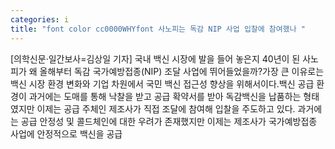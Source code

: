 ```yaml
---
categories: i
title: "font color cc0000WHYfont 사노피는 독감 NIP 사업 입찰에 참여했나 "
---
```

[의학신문·일간보사=김상일 기자] 국내 백신 시장에 발을 들어 놓은지 40년이 된 사노피가 왜 올해부터 독감 국가예방접종(NIP) 조달 사업에 뛰어들었을까?가장 큰 이유로는 백신 시장 환경 변화와 기업 차원에서 국민 백신 접근성 향상을 위해서이다.백신 공급 환경이 과거에는 도매를 통해 낙찰을 받고 공급 확약서를 받아 독감백신을 납품하는 형태였지만 이제는 공급 주체인 제조사가 직접 조달에 참여해 입찰을 주도하고 있다. 과거에는 공급 안정성 및 콜드체인에 대한 우려가 존재했지만 이제는 제조사가 국가예방접종 사업에 안정적으로 백신을 공급